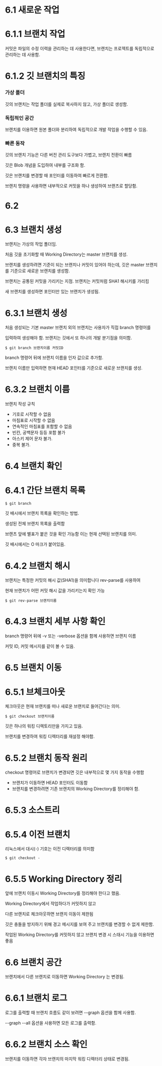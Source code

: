 # 6.1 새로운 작업

# 6.1.1 브랜치 작업

커밋은 파일의 수정 이력을 관리하는 데 사용한다면, 브랜치는 프로젝트를 독립적으로 관리하는 데 사용함.

# 6.1.2 깃 브랜치의 특징

### 가상 폴더

깃의 브랜치는 작업 폴더를 실제로 복사하지 않고, 가상 폴더로 생성함.

### 독립적인 공간

브랜치를 이용하면 원본 폴더와 분리하여 독립적으로 개발 작업을 수행할 수 있음.

### 빠른 동작

깃의 브랜치 기능은 다른 버전 관리 도구보다 가볍고, 브랜치 전환이 빠름

깃은 Blob 개념을 도입하여 내부를 구조화 함.

깃은 브랜치를 변경할 때 포인터를 이동하여 빠르게 전환함.

브랜치 명령을 사용하면 내부적으로 커밋을 하나 생성하여 브랜츠로 할당함.

# 6.2

# 6.3 브랜치 생성

브랜치는 가상의 작업 폴더임.

처음 깃을 초기화할 때 Working Directory는 master 브랜치를 생성.

브랜치를 생성하려면 기준이 되는 브랜치나 커밋이 있어야 하는데, 깃은 master 브랜치를 기준으로 새로운 브랜치를 생성함.

브랜치는 공통된 커밋을 가리키는 지점. 브랜치는 커밋처럼 SHA1 해시키를 가리킴

새 브랜치를 생성하면 포인터만 있는 브랜치가 생성됨.

# 6.3.1 브랜치 생성

처음 생성되는 기본 master 브랜치 외의 브랜치는 사용자가 직접 branch 명령어를

입력하여 생성해야 함. 브랜치는 깃에서 또 하나의 개발 분기점을 의미함.

```
$ git branch 브랜치이름 커밋ID
```

branch 명령어 뒤에 브랜치 이름을 인자 값으로 추가함.

브랜치 이름만 입력하면 현재 HEAD 포인터를 기준으로 새로운 브랜치를 생성.

# 6.3.2 브랜치 이름

브랜치 작성 규칙
- 기호로 시작할 수 없음
- 마침표로 시작할 수 없음
- 연속적인 마침표를 포함할 수 없음
- 빈칸, 공백문자 등등 포함 불가
- 아스키 제어 문자 불가.
- 중복 불가.

# 6.4 브랜치 확인

# 6.4.1 간단 브랜치 목록

```
$ git branch
```

깃 배시에서 브랜치 목록을 확인하는 방법.

생성된 전체 브랜치 목록을 출력함 

브랜츠 앞에 별표가 붙은 것을 확인 가능함 이는 현재 선택된 브랜치를 의미.

깃 배시에서는 O 마크가 붙어있음.

# 6.4.2 브랜치 해시

브랜치는 특정한 커밋의 해시 값(SHA1)을 의미합니다 rev-parse를 사용하여

현재 브랜치가 어떤 커밋 해시 값을 가리키는지 확인 가능

```
$ git rev-parse 브랜치이름
```

# 6.4.3 브랜치 세부 사항 확인

branch 명령어 뒤에 -v 또는 -verbose 옵션을 함께 사용하면 브랜치 이름

커밋 ID, 커밋 메시지를 같이 볼 수 있음.

# 6.5 브랜치 이동

# 6.5.1 브체크아웃

체크아웃은 현재 브랜치를 떠나 새로운 브랜치로 들어간다는 의미.

```
$ git checkout 브랜치이름
```

깃은 하나의 워킹 디렉토리만을 가지고 있음.

브랜치를 변경하여 워킹 디렉터리를 재설정 해야함.

# 6.5.2 브랜치 동작 원리

checkout 명령어로 브랜치가 변경되면 깃은 내부적으로 몇 가지 동작을 수행함
- 브랜치가 이동하면 HEAD 포인터도 이동함
- 브랜치를 변경하려면 기존 브랜치의 Working Directory를 정리해야 함.

# 6.5.3 소스트리

# 6.5.4 이전 브랜치

리눅스에서 대시(-) 기호는 이전 디렉터리를 의미함

```
$ git checkout -
```

# 6.5.5 Working Directory 정리

앞에 브랜치 이동시 Working Directory를 정리해야 한다고 했음.

Working Directory에서 작업하다가 커밋하지 않고

다른 브랜치로 체크아웃하면 브랜치 이동이 제한됨

깃은 충돌을 방지하기 위해 경고 메시지를 보여 주고 브랜치를 변경할 수 없게 제한함.

작업된 Working Directory를 커밋하지 않고 브랜치 변경 시 스태시 기능을 이용하면 좋음

# 6.6 브랜치 공간

브랜치에서 다른 브랜치로 이동하면 Working Directory 는 변경됨.

# 6.6.1 브랜치 로그

로그를 출력할 때 브랜치 흐름도 같이 보려면 --graph 옵션을 함께 사용함.

--graph --all 옵션을 사용하면 모든 로그를 출력함.

# 6.6.2 브랜치 소스 확인

브랜치를 이동하면 각자 브랜치의 마지막 워킹 디렉터리 상태로 변경됨.

